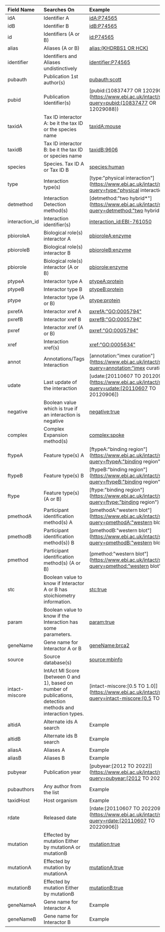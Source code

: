 
| Field Name | Searches On | Example |
| :--- | :--- | :--- |
| idA | Identifier A | [idA:P74565](https://www.ebi.ac.uk/intact/search?query=idA:P74565) |
| idB | Identifier B | [idB:P74565](https://www.ebi.ac.uk/intact/search?query=idB:P74565) |
| id | Identifiers (A or B) | [id:P74565](https://www.ebi.ac.uk/intact/search?query=id:P74565) |
| alias | Aliases (A or B) | [alias:(KHDRBS1 OR HCK)](<https://www.ebi.ac.uk/intact/search?query=alias:(KHDRBS1 OR HCK)>) |
| identifier | Identifiers and Aliases undistinctively | [identifier:P74565](https://www.ebi.ac.uk/intact/search?query=identifier:P74565) |
| pubauth | Publication 1st author(s) | [pubauth:scott](https://www.ebi.ac.uk/intact/search?query=pubauth:scott) |
| pubid | Publication Identifier(s) | [pubid:(10837477 OR 12029088)](https://www.ebi.ac.uk/intact/search?query=pubid:(10837477 OR 12029088)) |
| taxidA | Tax ID interactor A: be it the tax ID or the species name | [taxidA:mouse](https://www.ebi.ac.uk/intact/search?query=taxidA:mouse) |
| taxidB | Tax ID interactor B: be it the tax ID or species name | [taxidB:9606](https://www.ebi.ac.uk/intact/search?query=taxidB:9606) |
| species | Species. Tax ID A or Tax ID B | [species:human](https://www.ebi.ac.uk/intact/search?query=species:human) |
| type | Interaction type(s) | [type:"physical interaction"](https://www.ebi.ac.uk/intact/search?query=type:"physical interaction") |
| detmethod | Interaction Detection method(s) | [detmethod:"two hybrid*"](https://www.ebi.ac.uk/intact/search?query=detmethod:"two hybrid*") |
| interaction_id | Interaction identifier(s) | [interaction_id:EBI-761050](https://www.ebi.ac.uk/intact/search?query=interaction_id:EBI-761050) |
| pbioroleA | Biological role(s) interactor A | [pbioroleA:enzyme](https://www.ebi.ac.uk/intact/search?query=pbioroleA:enzyme) |
| pbioroleB | Biological role(s) interactor B | [pbioroleB:enzyme](https://www.ebi.ac.uk/intact/search?query=pbioroleB:enzyme) |
| pbiorole | Biological role(s) interactor (A or B) | [pbiorole:enzyme](https://www.ebi.ac.uk/intact/search?query=pbiorole:enzyme) |
| ptypeA | Interactor type A | [ptypeA:protein](https://www.ebi.ac.uk/intact/search?query=ptypeA:protein) |
| ptypeB | Interactor type B | [ptypeB:protein](https://www.ebi.ac.uk/intact/search?query=ptypeB:protein) |
| ptype | Interactor type (A or B) | [ptype:protein](https://www.ebi.ac.uk/intact/search?query=ptype:protein) |
| pxrefA | Interactor xref A | [pxrefA:"GO:0005794"](https://www.ebi.ac.uk/intact/search?query=pxrefA:"GO:0005794") |
| pxrefB | Interactor xref B | [pxrefB:"GO:0005794"](https://www.ebi.ac.uk/intact/search?query=pxrefB:"GO:0005794") |
| pxref | Interactor xref (A or B) | [pxref:"GO:0005794"](https://www.ebi.ac.uk/intact/search?query=pxref:"GO:0005794") |
| xref | Interaction xref(s) | [xref:"GO:0005634"](https://www.ebi.ac.uk/intact/search?query=xref:"GO:0005634") |
| annot | Annotations/Tags Interaction | [annotation:"imex curation"](https://www.ebi.ac.uk/intact/search?query=annotation:"imex curation") |
| udate | Last update of the interaction | [udate:[20110607 TO 20120906]](https://www.ebi.ac.uk/intact/search?query=udate:[20110607 TO 20120906]) |
| negative | Boolean value which is true if an interaction is negative | [negative:true](https://www.ebi.ac.uk/intact/search?query=negative:true) |
| complex | Complex Expansion method(s) | [complex:spoke](https://www.ebi.ac.uk/intact/search?query=complex:spoke) |
| ftypeA | Feature type(s) A | [ftypeA:"binding region"](https://www.ebi.ac.uk/intact/search?query=ftypeA:"binding region") |
| ftypeB | Feature type(s) B | [ftypeB:"binding region"](https://www.ebi.ac.uk/intact/search?query=ftypeB:"binding region") |
| ftype | Feature type(s) (A or B) | [ftype:"binding region"](https://www.ebi.ac.uk/intact/search?query=ftype:"binding region") |
| pmethodA | Participant identification method(s) A | [pmethodA:"western blot"](https://www.ebi.ac.uk/intact/search?query=pmethodA:"western blot") |
| pmethodB | Participant identification method(s)) B | [pmethodB:"western blot"](https://www.ebi.ac.uk/intact/search?query=pmethodB:"western blot") |
| pmethod | Participant identification method(s) (A or B) | [pmethod:"western blot"](https://www.ebi.ac.uk/intact/search?query=pmethod:"western blot") |
| stc | Boolean value to know if Interactor A or B has stoichiometry information. | [stc:true](https://www.ebi.ac.uk/intact/search?query=stc:true) |
| param | Boolean value to know if the Interaction has some parameters. | [param:true](https://www.ebi.ac.uk/intact/search?query=param:true) |
| geneName | Gene name for Interactor A or B | [geneName:brca2](https://www.ebi.ac.uk/intact/search?query=geneName:brca2) |
| source | Source database(s) | [source:mbinfo](https://www.ebi.ac.uk/intact/search?query=source:mbinfo) |
| intact-miscore | IntAct MI Score (between 0 and 1), based on number of publications, detection methods and interaction types. | [intact-miscore:[0.5 TO 1.0]](https://www.ebi.ac.uk/intact/search?query=intact-miscore:[0.5 TO 1.0]) |
| altidA | Alternate ids A search | Example |
| altidB | Alternate ids B search | Example |
| aliasA | Aliases A | Example |
| aliasB | Aliases B | Example |
| pubyear | Publication year | [pubyear:[2012 TO 2022]](https://www.ebi.ac.uk/intact/search?query=pubyear:[2012 TO 2022]) |
| pubauthors | Any author from the list | Example |
| taxidHost | Host organism | Example |
| rdate | Released date | [rdate:[20110607 TO 20220906]](https://www.ebi.ac.uk/intact/search?query=rdate:[20110607 TO 20220906]) |
| mutation | Effected by mutation Either by mutationA or mutationB | [mutation:true](https://www.ebi.ac.uk/intact/search?query=mutation:true) |
| mutationA | Effected by mutation by mutationA | [mutationA:true](https://www.ebi.ac.uk/intact/search?query=mutationA:true) |
| mutationB | Effected by mutation Either by mutationB | [mutationB:true](https://www.ebi.ac.uk/intact/search?query=mutationB:true) |
| geneNameA | Gene name for Interactor A | Example |
| geneNameB | Gene name for Interactor B | Example |
